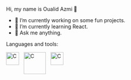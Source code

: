 Hi, my name is Oualid Azmi 👋

- 🔭 I’m currently working on some fun projects.
- 🌱 I’m currently learning React.
- 💬 Ask me anything.

Languages and tools: 

<div>
   <img align="left" alt="C" width="35px" src="https://github.com/O-Azmi/O-Azmi/assets/156133878/1415aef0-42d2-4979-af20-b2ba2284b71f" style="padding-right:10px;" />
   <img align="left" alt="C" width="60px" src="https://github.com/O-Azmi/O-Azmi/assets/156133878/4b2c5e7e-2844-4490-8481-412d4bc8c0dd" style="padding-right:10px;" />
   <img align="left" alt="C" width="35px" src="https://github.com/O-Azmi/O-Azmi/assets/156133878/d43e86c1-8658-4080-8647-335ad08bf0c5" style="padding-right:10px;" />



</div>
